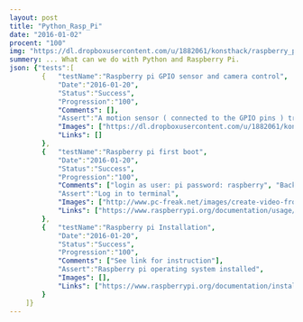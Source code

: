 ```yaml
---
layout: post
title: "Python_Rasp_Pi"
date: "2016-01-02"
procent: "100"
img: "https://dl.dropboxusercontent.com/u/1882061/konsthack/raspberry_python.jpg"
summery: ... What can we do with Python and Raspberry Pi.  
json: {"tests":[
        {   "testName":"Raspberry pi GPIO sensor and camera control", 
            "Date":"2016-01-20",
            "Status":"Success",
            "Progression":"100",
            "Comments": [],
            "Assert":"A motion sensor ( connected to the GPIO pins ) triggers. The camera takes an image and the program plays a sound file",
            "Images": ["https://dl.dropboxusercontent.com/u/1882061/konsthack/secure_camera.jpg"],  
            "Links": []
        }, 
        {   "testName":"Raspberry pi first boot", 
            "Date":"2016-01-20",
            "Status":"Success",
            "Progression":"100",
            "Comments": ["login as user: pi password: raspberry", "Back terminal commands: ", "$ pwd", "$ ls", "$ ls man", "$ cd ..", "$ cd home", "$ ls -la", "$ clear", "$ nano new.txt",  "$ top", "$ ifconfig", "$ ping", "$ wget", "$ ssh man", "$ ps aux | grep python", "$ apt-get install cowsay", "$ cowsay hello world", "$ sudo shutdown -h now", ],
            "Assert":"Log in to terminal",
            "Images": ["http://www.pc-freak.net/images/create-video-from-your-linux-console-terminal-with-showterm-screenshot.png"],  
            "Links": ["https://www.raspberrypi.org/documentation/usage/terminal/"]
        },
        {   "testName":"Raspberry pi Installation", 
            "Date":"2016-01-20",
            "Status":"Success",
            "Progression":"100",
            "Comments": ["See link for instruction"],
            "Assert":"Raspberry pi operating system installed",
            "Images": [],  
            "Links": ["https://www.raspberrypi.org/documentation/installation/installing-images/README.md"]
        }
    ]}
---
```

<div class="test-target"></div>
  
